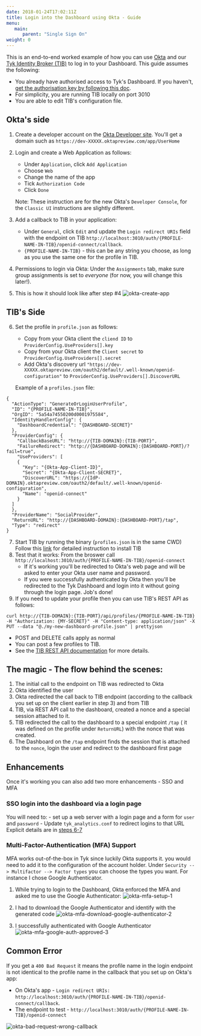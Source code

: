 ```yaml
---
date: 2018-01-24T17:02:11Z
title: Login into the Dashboard using Okta - Guide
menu:
   main:
      parent: "Single Sign On"
weight: 0
---
```



This is an end-to-end worked example of how you can use [Okta](https://www.okta.com/) and our [Tyk Identity Broker (TIB)](/docs/getting-started/tyk-components/identity-broker/
) to log in to your Dashboard.
This guide assumes the following:

* You already have authorised access to Tyk's Dashboard. If you haven't, [get the authorisation key by following this doc](/docs/basic-config-and-security/security/dashboard/create-users/#a-name-with-api-a-create-a-dashboard-user-with-the-api).
* For simplicity, you are running TIB locally on port 3010
* You are able to edit TIB's configuration file.


## <a name="okta"></a>Okta's side
1. Create a developer account on the [Okta Developer site](https://developer.okta.com/).
   You'll get a domain such as `https://dev-XXXXX.oktapreview.com/app/UserHome`
2. Login and create a Web Application as follows:
   - Under `Application`, click `Add Application`
   - Choose `Web`
   - Change the name of the app
   - Tick `Authorization Code`
   - Click `Done`

    Note: These instruction are for the new Okta's `Developer Console`, for the `Classic UI` instructions are slightly different.


3. Add a callback to TIB in your application:
   - Under `General`, click `Edit` and update the `Login redirect URIs` field with the endpoint on TIB `http://localhost:3010/auth/{PROFILE-NAME-IN-TIB}/openid-connect/callback`.
   - `{PROFILE-NAME-IN-TIB}` - this can be any string you choose, as long as you use the same one for the profile in TIB.

4. Permissions to login via Okta:
   Under the `Assignments` tab, make sure group assignments is set to *everyone* (for now, you will change this later!).

5. This is how it should look like after step #4
![okta-create-app][1]
## <a name="tib"></a>TIB's Side
6. Set the profile in `profile.json` as follows:
   - Copy from your Okta client the `cliend ID`     to `ProviderConfig.UseProviders[].key`
   - Copy from your Okta client the `Client secret` to `ProviderConfig.UseProviders[].secret`
   - Add Okta's discovery url `"https://dev-XXXXX.oktapreview.com/oauth2/default/.well-known/openid-configuration"` to `ProviderConfig.UseProviders[].DiscoverURL`

   Example of a `profiles.json` file:
```{.json}
{
  "ActionType": "GenerateOrLoginUserProfile",
  "ID": "{PROFILE-NAME-IN-TIB}",
  "OrgID": "5a54a74550200d0001975584",
  "IdentityHandlerConfig": {
    "DashboardCredential": "{DASHBOARD-SECRET}"
  },
  "ProviderConfig": {
    "CallbackBaseURL": "http://{TIB-DOMAIN}:{TIB-PORT}",
    "FailureRedirect": "http://{DASHBOARD-DOMAIN}:{DASHBOARD-PORT}/?fail=true",
    "UseProviders": [
    {
      "Key": "{Okta-App-Client-ID}",
      "Secret": "{Okta-App-Client-SECRET}",
      "DiscoverURL": "https://{IdP-DOMAIN}.oktapreview.com/oauth2/default/.well-known/openid-configuration",
      "Name": "openid-connect"
    }
  ]
  },
  "ProviderName": "SocialProvider",
  "ReturnURL": "http://{DASHBOARD-DOMAIN}:{DASHBOARD-PORT}/tap",
  "Type": "redirect"
}
```


7. Start TIB by running the binary (`profiles.json` is in the same CWD)
   Follow this [link](/docs/integrate/3rd-party-identity-providers/#installation) for detailed instruction to install TIB
8. Test that it works:
   From the broswer call `http://localhost:3010/auth/{PROFILE-NAME-IN-TIB}/openid-connect`
    - If it's working you'll be redirected to Okta's web page and will be asked to enter your Okta user name and password.
    - If you were successfully authenticated by Okta then you'll be redirected to the Tyk Dashboard and login into it without going through the login page. Job's done!
9. If you need to update your profile then you can use TIB's REST API as follows:

```{.copyWrapper} 
curl http://{TIB-DOMAIN}:{TIB-PORT}/api/profiles/{PROFILE-NAME-IN-TIB} -H "Authorization: {MY-SECRET}" -H "Content-type: application/json" -X PUT --data "@./my-new-dashboard-profile.json" | prettyjson
```

  - POST and DELETE calls apply as normal
  - You can post a few profiles to TIB.
  - See the [TIB REST API documentation](/docs/advanced-configuration/integrate/3rd-party-identity-providers/tib-rest-api/) for more details.

## <a name="flow"></a>The magic - The flow behind the scenes:
 1. The initial call to the endpoint on TIB was redirected to Okta
 2. Okta identified the user
 3. Okta redirected the call back to TIB endpoint (according to the callback you set up on the client earlier in step 3) and from TIB
 4. TIB, via REST API call to the dashboard, created a nonce and a special session attached to it.
 5. TIB redirected the call to the dashboard to a special endpoint `/tap` ( it was defined on the profile under `ReturnURL`) with the nonce that was created.
 6. The Dashboard on the `/tap` endpoint finds the session that is attached to the `nonce`, login the user and redirect to the dashboard first page


##  <a name="enhancements"></a>Enhancements

Once it's working you can also add two more enhancements - SSO and MFA

### <a name="sso"></a>SSO login into the dashboard via a login page
   You will need to:
	- set up a web server with a login page and a form for `user` and `password`
	- Update `tyk_analytics.conf` to redirect logins to that URL
    Explicit details are in [steps 6-7](/docs/advanced-configuration/integrate/sso/dashboard-login-ldap-tib/#6-create-a-login-page)

### <a name="mfa-support"></a> Multi-Factor-Authentication (MFA) Support
   MFA works out-of-the-box in Tyk since luckily Okta supports it. you would need to add it to the configuration of the account holder. Under `Security --> Multifactor --> Factor types` you can choose the types you want. For instance I chose Google Authenticator.

   1. While trying to login to the Dashboard, Okta enforced the MFA and asked me to use the Google Authenticator:
   ![okta-mfa-setup-1][2]

   2. I had to download the Google Authenticator and identify with the generated code
   ![okta-mfa-download-google-authenticator-2][3]
   3. I successfully authenticated with Google Authenticator
   ![okta-mfa-google-auth-approved-3][4]

## <a name="error"></a> Common Error
If you get a `400 Bad Request` it means the profile name in the login endpoint is not identical to the profile name in the callback that you set up on Okta's app:

- On Okta's app - `Login redirect URIs:` `http://localhost:3010/auth/{PROFILE-NAME-IN-TIB}/openid-connect/callback`.
- The endpoint to test - `http://localhost:3010/auth/{PROFILE-NAME-IN-TIB}/openid-connect`

![okta-bad-request-wrong-callback][5]

[1]: /docs/img/okta-sso/Okta-create-app.png
[2]: /docs/img/okta-sso/okta-mfa-setup-1.png
[3]: /docs/img/okta-sso/okta-mfa-download-google-authenticator-2.png
[4]: /docs/img/okta-sso/okta-mfa-google-auth-approved-3.png
[5]: /docs/img/okta-sso/okta-bad-request-wrong-callback.png
